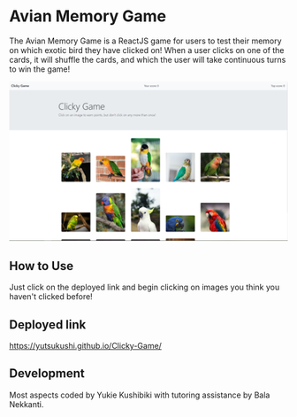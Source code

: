 # Avian Memory Game

The Avian Memory Game is a ReactJS game for users to test their memory on which exotic bird they have clicked on! When a user clicks on one of the cards, it will shuffle the cards, and which the user will take continuous turns to win the game!

![Clicky game image](clickygame/public/clickygame.png)

## How to Use

Just click on the deployed link and begin clicking on images you think you haven't clicked before!

## Deployed link

https://yutsukushi.github.io/Clicky-Game/

## Development

Most aspects coded by Yukie Kushibiki with tutoring assistance by Bala Nekkanti.